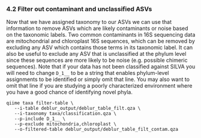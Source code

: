 ### 4.2 Filter out contaminant and unclassified ASVs

Now that we have assigned taxonomy to our ASVs we can use that information to remove ASVs which are likely contaminants or noise based on the taxonomic labels. Two common contaminants in 16S sequencing data are mitochondrial and chloroplast 16S sequences, which can be removed by excluding any ASV which contains those terms in its taxonomic label. It can also be useful to exclude any ASV that is unclassified at the phylum level since these sequences are more likely to be noise (e.g. possible chimeric sequences). Note that if your data has not been classified against SILVA you will need to change `D_1__` to be a string that enables phylum-level assignments to be identified or simply omit that line. You may also want to omit that line if you are studying a poorly characterized environment where you have a good chance of identifying novel phyla.

```
qiime taxa filter-table \
   --i-table deblur_output/deblur_table_filt.qza \
   --i-taxonomy taxa/classification.qza \
   --p-include D_1__ \
   --p-exclude mitochondria,chloroplast \
   --o-filtered-table deblur_output/deblur_table_filt_contam.qza
```

